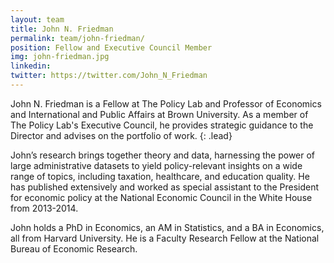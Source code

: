 ```yaml
---
layout: team
title: John N. Friedman
permalink: team/john-friedman/
position: Fellow and Executive Council Member
img: john-friedman.jpg
linkedin: 
twitter: https://twitter.com/John_N_Friedman
---
```


John N. Friedman is a Fellow at The Policy Lab and Professor of Economics and International and Public Affairs at Brown University. As a member of The Policy Lab's Executive Council, he provides strategic guidance to the Director and advises on the portfolio of work.
{: .lead}

John’s research brings together theory and data, harnessing the power of large administrative datasets to yield policy-relevant insights on a wide range of topics, including taxation, healthcare, and education quality. He has published extensively and worked as special assistant to the President for economic policy at the National Economic Council in the White House from 2013-2014.

John holds a PhD in Economics, an AM in Statistics, and a BA in Economics, all from Harvard University. He is a Faculty Research Fellow at the National Bureau of Economic Research.
